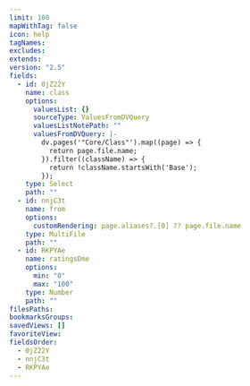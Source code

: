 ```yaml
---
limit: 100
mapWithTag: false
icon: help
tagNames: 
excludes: 
extends: 
version: "2.5"
fields:
  - id: 0jZ22Y
    name: class
    options:
      valuesList: {}
      sourceType: ValuesFromDVQuery
      valuesListNotePath: ""
      valuesFromDVQuery: |-
        dv.pages('"Core/Class"').map((page) => {
          return page.file.name;
        }).filter((className) => {
          return !className.startsWith('Base');
        });
    type: Select
    path: ""
  - id: nnjC3t
    name: from
    options:
      customRendering: page.aliases?.[0] ?? page.file.name
    type: MultiFile
    path: ""
  - id: RKPYAe
    name: ratingsDme
    options:
      min: "0"
      max: "100"
    type: Number
    path: ""
filesPaths: 
bookmarksGroups: 
savedViews: []
favoriteView: 
fieldsOrder:
  - 0jZ22Y
  - nnjC3t
  - RKPYAe
---
```

